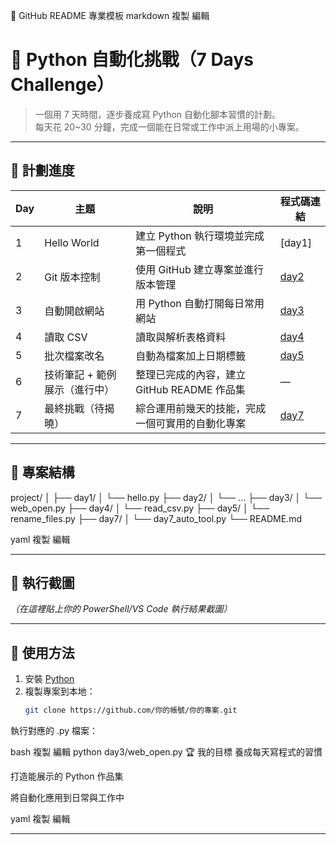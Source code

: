 📄 GitHub README 專業模板
markdown
複製
編輯
# 🐍 Python 自動化挑戰（7 Days Challenge）

> 一個用 7 天時間，逐步養成寫 Python 自動化腳本習慣的計劃。  
> 每天花 20~30 分鐘，完成一個能在日常或工作中派上用場的小專案。

---

## 📅 計劃進度

| Day  | 主題                          | 說明                                                         | 程式碼連結 |
|------|-------------------------------|--------------------------------------------------------------|------------|
| 1    | Hello World                   | 建立 Python 執行環境並完成第一個程式                         | [day1] |
| 2    | Git 版本控制                   | 使用 GitHub 建立專案並進行版本管理                           | [day2](day2/day2_hello_date.py) |
| 3    | 自動開啟網站                   | 用 Python 自動打開每日常用網站                               | [day3](day3/day3_web_open.py) |
| 4    | 讀取 CSV                       | 讀取與解析表格資料                                           | [day4](day4/read_csv.py) |
| 5    | 批次檔案改名                   | 自動為檔案加上日期標籤                                       | [day5](day5/rename_files.py) |
| 6    | 技術筆記 + 範例展示（進行中）  | 整理已完成的內容，建立 GitHub README 作品集                   | —          |
| 7    | 最終挑戰（待揭曉）             | 綜合運用前幾天的技能，完成一個可實用的自動化專案               | [day7](day7/day7_auto_tool.py)        |

---

## 📂 專案結構
project/
│
├── day1/
│ └── hello.py
├── day2/
│ └── ...
├── day3/
│ └── web_open.py
├── day4/
│ └── read_csv.py
├── day5/
│ └── rename_files.py
├── day7/
│ └── day7_auto_tool.py
└── README.md

yaml
複製
編輯

---

## 📸 執行截圖
_（在這裡貼上你的 PowerShell/VS Code 執行結果截圖）_

---

## 🚀 使用方法
1. 安裝 [Python](https://www.python.org/downloads/)
2. 複製專案到本地：
   ```bash
   git clone https://github.com/你的帳號/你的專案.git
執行對應的 .py 檔案：

bash
複製
編輯
python day3/web_open.py
🏆 我的目標
養成每天寫程式的習慣

打造能展示的 Python 作品集

將自動化應用到日常與工作中

yaml
複製
編輯

---

